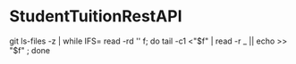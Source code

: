 # StudentTuitionRestAPI<br>
git ls-files -z | while IFS= read -rd '' f; do tail -c1 <"$f" | read -r _ || echo >> "$f" ; done<br>
